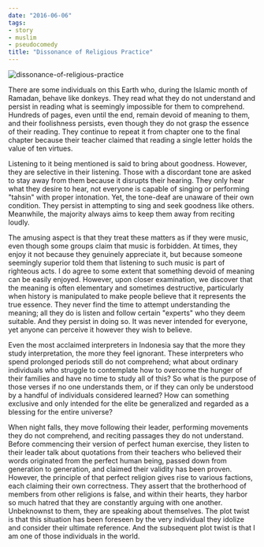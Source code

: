 ```yaml
---
date: "2016-06-06"
tags:
- story
- muslim
- pseudocomedy
title: "Dissonance of Religious Practice"
---
```


![dissonance-of-religious-practice](https://catatankemalasan.files.wordpress.com/2023/07/dissonance-of-religious-practice.jpg)

There are some individuals on this Earth who, during the Islamic month of Ramadan, behave like donkeys. They read what they do not understand and persist in reading what is seemingly impossible for them to comprehend. Hundreds of pages, even until the end, remain devoid of meaning to them, and their foolishness persists, even though they do not grasp the essence of their reading. They continue to repeat it from chapter one to the final chapter because their teacher claimed that reading a single letter holds the value of ten virtues.

Listening to it being mentioned is said to bring about goodness. However, they are selective in their listening. Those with a discordant tone are asked to stay away from them because it disrupts their hearing. They only hear what they desire to hear, not everyone is capable of singing or performing "tahsin" with proper intonation. Yet, the tone-deaf are unaware of their own condition. They persist in attempting to sing and seek goodness like others. Meanwhile, the majority always aims to keep them away from reciting loudly.

The amusing aspect is that they treat these matters as if they were music, even though some groups claim that music is forbidden. At times, they enjoy it not because they genuinely appreciate it, but because someone seemingly superior told them that listening to such music is part of righteous acts. I do agree to some extent that something devoid of meaning can be easily enjoyed. However, upon closer examination, we discover that the meaning is often elementary and sometimes destructive, particularly when history is manipulated to make people believe that it represents the true essence. They never find the time to attempt understanding the meaning; all they do is listen and follow certain "experts" who they deem suitable. And they persist in doing so. It was never intended for everyone, yet anyone can perceive it however they wish to believe.

Even the most acclaimed interpreters in Indonesia say that the more they study interpretation, the more they feel ignorant. These interpreters who spend prolonged periods still do not comprehend; what about ordinary individuals who struggle to contemplate how to overcome the hunger of their families and have no time to study all of this? So what is the purpose of those verses if no one understands them, or if they can only be understood by a handful of individuals considered learned? How can something exclusive and only intended for the elite be generalized and regarded as a blessing for the entire universe?

When night falls, they move following their leader, performing movements they do not comprehend, and reciting passages they do not understand. Before commencing their version of perfect human exercise, they listen to their leader talk about quotations from their teachers who believed their words originated from the perfect human being, passed down from generation to generation, and claimed their validity has been proven. However, the principle of that perfect religion gives rise to various factions, each claiming their own correctness. They assert that the brotherhood of members from other religions is false, and within their hearts, they harbor so much hatred that they are constantly arguing with one another. Unbeknownst to them, they are speaking about themselves. The plot twist is that this situation has been foreseen by the very individual they idolize and consider their ultimate reference. And the subsequent plot twist is that I am one of those individuals in the world.